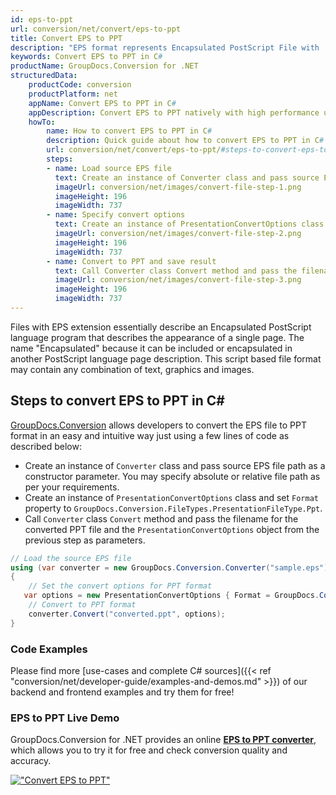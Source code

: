 ```yaml
---
id: eps-to-ppt
url: conversion/net/convert/eps-to-ppt
title: Convert EPS to PPT
description: "EPS format represents Encapsulated PostScript File with .eps extension. Learn how to convert EPS to PPT file programmatically in C# language using GroupDocs.Conversion for .NET library."
keywords: Convert EPS to PPT in C#
productName: GroupDocs.Conversion for .NET
structuredData:
    productCode: conversion
    productPlatform: net
    appName: Convert EPS to PPT in C#
    appDescription: Convert EPS to PPT natively with high performance using C# language and server side GroupDocs.Conversion for .NET APIs, without the use of any software like Microsoft or Open Office.
    howTo:
        name: How to convert EPS to PPT in C# 
        description: Quick guide about how to convert EPS to PPT in C# with high performance and accuracy.
        url: conversion/net/convert/eps-to-ppt/#steps-to-convert-eps-to-ppt-in-c
        steps:
        - name: Load source EPS file 
          text: Create an instance of Converter class and pass source EPS file path as a constructor parameter. You may specify absolute or relative file path as per your requirements. 
          imageUrl: conversion/net/images/convert-file-step-1.png
          imageHeight: 196
          imageWidth: 737
        - name: Specify convert options 
          text: Create an instance of PresentationConvertOptions class.
          imageUrl: conversion/net/images/convert-file-step-2.png
          imageHeight: 196
          imageWidth: 737
        - name: Convert to PPT and save result 
          text: Call Converter class Convert method and pass the filename for the converted HTML file and the PresentationConvertOptions object from the previous step as parameters.
          imageUrl: conversion/net/images/convert-file-step-3.png
          imageHeight: 196
          imageWidth: 737
---
```


Files with EPS extension essentially describe an Encapsulated PostScript language program that describes the appearance of a single page. The name "Encapsulated" because it can be included or encapsulated in another PostScript language page description. This script based file format may contain any combination of text, graphics and images.

## Steps to convert EPS to PPT in C#

[GroupDocs.Conversion](https://products.groupdocs.com/conversion/net) allows developers to convert the EPS file to PPT format in an easy and intuitive way just using a few lines of code as described below:

* Create an instance of `Converter` class and pass source EPS file path as a constructor parameter. You may specify absolute or relative file path as per your requirements. 
* Create an instance of `PresentationConvertOptions` class and set `Format` property to `GroupDocs.Conversion.FileTypes.PresentationFileType.Ppt`.
* Call `Converter` class `Convert` method and pass the filename for the converted PPT file and the `PresentationConvertOptions` object from the previous step as parameters.

```csharp
// Load the source EPS file
using (var converter = new GroupDocs.Conversion.Converter("sample.eps"))
{
    // Set the convert options for PPT format
   var options = new PresentationConvertOptions { Format = GroupDocs.Conversion.FileTypes.PresentationFileType.Ppt };
    // Convert to PPT format
    converter.Convert("converted.ppt", options);
}
```

### Code Examples

Please find more [use-cases and complete C# sources]({{< ref "conversion/net/developer-guide/examples-and-demos.md" >}}) of our backend and frontend examples and try them for free!

### EPS to PPT Live Demo

GroupDocs.Conversion for .NET provides an online [**EPS to PPT converter**](https://products.groupdocs.app/conversion/eps-to-ppt), which allows you to try it for free and check conversion quality and accuracy.

[!["Convert EPS to PPT"](conversion/net/images/convert-to-ppt/convert-eps-to-ppt.png)](https://products.groupdocs.app/conversion/eps-to-ppt)